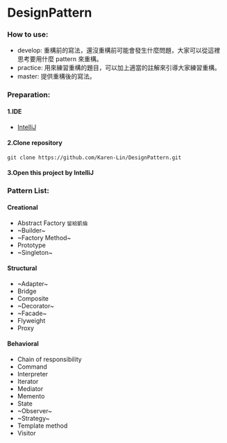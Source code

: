 # DesignPattern

### How to use:
* develop: 重構前的寫法，還沒重構前可能會發生什麼問題，大家可以從這裡思考要用什麼 pattern 來重構。
* practice: 用來練習重構的題目，可以加上適當的註解來引導大家練習重構。
* master: 提供重構後的寫法。


### Preparation:
#### 1.IDE 
* [IntelliJ](https://www.jetbrains.com/idea/)

#### 2.Clone repository
<pre><code>git clone https://github.com/Karen-Lin/DesignPattern.git</pre></code>

#### 3.Open this project by IntelliJ

### Pattern List:

#### Creational
*  Abstract Factory ` 留給凱倫 `
*  ~Builder~
*  ~Factory Method~
*  Prototype
*  ~Singleton~

#### Structural
*  ~Adapter~
*  Bridge
*  Composite
*  ~Decorator~
*  ~Facade~
*  Flyweight
*  Proxy

#### Behavioral
*  Chain of responsibility
*  Command
*  Interpreter
*  Iterator
*  Mediator
*  Memento
*  State
*  ~Observer~
*  ~Strategy~
*  Template method
*  Visitor
